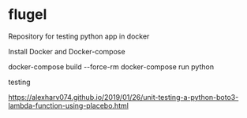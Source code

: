 # flugel
Repository for testing python app in docker

Install Docker and Docker-compose

docker-compose build --force-rm
docker-compose run python

testing

https://alexharv074.github.io/2019/01/26/unit-testing-a-python-boto3-lambda-function-using-placebo.html